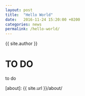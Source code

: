 ```yaml
---
layout: post
title:  "Hello World"
date:   2016-11-24 15:20:00 +0200
categories: news
permalink: /hello-world/
---
```

{{ site.author }}

# TO DO
to do

[about]: {{ site.url }}/about/ 
